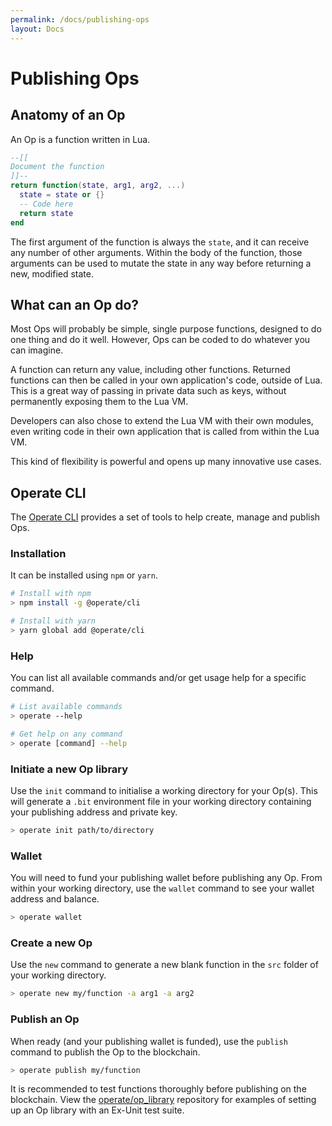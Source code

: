 ```yaml
---
permalink: /docs/publishing-ops
layout: Docs
---
```


# Publishing Ops

## Anatomy of an Op

An Op is a function written in Lua.

```lua
--[[
Document the function
]]--
return function(state, arg1, arg2, ...)
  state = state or {}
  -- Code here
  return state
end
```

The first argument of the function is always the `state`, and it can receive any number of other arguments. Within the body of the function, those arguments can be used to mutate the state in any way before returning a new, modified state.

## What can an Op do?

Most Ops will probably be simple, single purpose functions, designed to do one thing and do it well. However, Ops can be coded to do whatever you can imagine.

A function can return any value, including other functions. Returned functions can then be called in your own application's code, outside of Lua. This is a great way of passing in private data such as keys, without permanently exposing them to the Lua VM.

Developers can also chose to extend the Lua VM with their own modules, even writing code in their own application that is called from within the Lua VM.

This kind of flexibility is powerful and opens up many innovative use cases.

## Operate CLI

The [Operate CLI](https://github.com/operate-bsv/op_cli) provides a set of tools to help create, manage and publish Ops.

### Installation

It can be installed using `npm` or `yarn`.

```bash
# Install with npm
> npm install -g @operate/cli

# Install with yarn
> yarn global add @operate/cli
```

### Help

You can list all available commands and/or get usage help for a specific command.

```bash
# List available commands
> operate --help 

# Get help on any command
> operate [command] --help
```

### Initiate a new Op library

Use the `init` command to initialise a working directory for your Op(s). This will generate a `.bit` environment file in your working directory containing your publishing address and private key.

```bash
> operate init path/to/directory
```

### Wallet

You will need to fund your publishing wallet before publishing any Op. From within your working directory, use the `wallet` command to see your wallet address and balance.

```bash
> operate wallet
```

### Create a new Op

Use the `new` command to generate a new blank function in the `src` folder of your working directory.

```bash
> operate new my/function -a arg1 -a arg2
```

### Publish an Op

When ready (and your publishing wallet is funded), use the `publish` command to publish the Op to the blockchain.

```bash
> operate publish my/function
```

It is recommended to test functions thoroughly before publishing on the blockchain. View the [operate/op_library](https://github.com/operate-bsv/op_library) repository for examples of setting up an Op library with an Ex-Unit test suite.